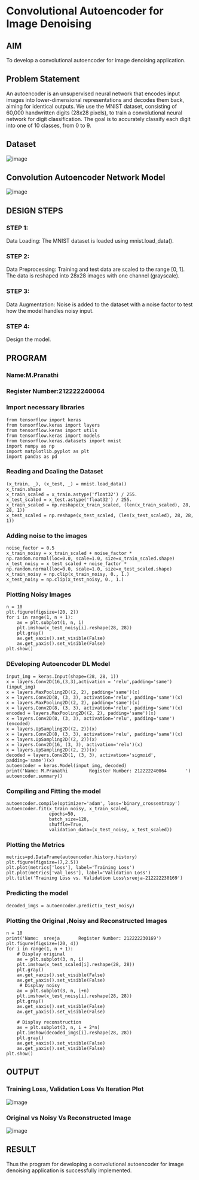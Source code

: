 # Convolutional Autoencoder for Image Denoising

## AIM

To develop a convolutional autoencoder for image denoising application.

## Problem Statement
An autoencoder is an unsupervised neural network that encodes input images into lower-dimensional representations and decodes them back, aiming for identical outputs. We use the MNIST dataset, consisting of 60,000 handwritten digits (28x28 pixels), to train a convolutional neural network for digit classification. The goal is to accurately classify each digit into one of 10 classes, from 0 to 9.

## Dataset
![image](https://github.com/user-attachments/assets/3fdb7764-ed05-42e5-bc1e-3d40199aeac8)

## Convolution Autoencoder Network Model
![image](https://github.com/user-attachments/assets/3821c119-ff40-48f9-8a00-4eaa07ffece4)

## DESIGN STEPS

### STEP 1:
Data Loading: The MNIST dataset is loaded using mnist.load_data().
### STEP 2:
Data Preprocessing:
Training and test data are scaled to the range [0, 1].
The data is reshaped into 28x28 images with one channel (grayscale).
### STEP 3:
Data Augmentation:
Noise is added to the dataset with a noise factor to test how the model handles noisy input.
### STEP 4:
Design the model.
## PROGRAM
### Name:M.Pranathi
### Register Number:212222240064
### Import necessary libraries
```
from tensorflow import keras
from tensorflow.keras import layers
from tensorflow.keras import utils
from tensorflow.keras import models
from tensorflow.keras.datasets import mnist
import numpy as np
import matplotlib.pyplot as plt
import pandas as pd
```
### Reading and Dcaling the Dataset
```
(x_train, _), (x_test, _) = mnist.load_data()
x_train.shape
x_train_scaled = x_train.astype('float32') / 255.
x_test_scaled = x_test.astype('float32') / 255.
x_train_scaled = np.reshape(x_train_scaled, (len(x_train_scaled), 28, 28, 1))
x_test_scaled = np.reshape(x_test_scaled, (len(x_test_scaled), 28, 28, 1))
```
### Adding noise to the images
```
noise_factor = 0.5
x_train_noisy = x_train_scaled + noise_factor * np.random.normal(loc=0.0, scale=1.0, size=x_train_scaled.shape)
x_test_noisy = x_test_scaled + noise_factor * np.random.normal(loc=0.0, scale=1.0, size=x_test_scaled.shape)
x_train_noisy = np.clip(x_train_noisy, 0., 1.)
x_test_noisy = np.clip(x_test_noisy, 0., 1.)
```
### Plotting Noisy Images
```
n = 10
plt.figure(figsize=(20, 2))
for i in range(1, n + 1):
    ax = plt.subplot(1, n, i)
    plt.imshow(x_test_noisy[i].reshape(28, 28))
    plt.gray()
    ax.get_xaxis().set_visible(False)
    ax.get_yaxis().set_visible(False)
plt.show()
```
### DEveloping Autoencoder DL Model
```
input_img = keras.Input(shape=(28, 28, 1))
x = layers.Conv2D(16,(3,3),activation = 'relu',padding='same')(input_img)
x = layers.MaxPooling2D((2, 2), padding='same')(x)
x = layers.Conv2D(8, (3, 3), activation='relu', padding='same')(x)
x = layers.MaxPooling2D((2, 2), padding='same')(x)
x = layers.Conv2D(8, (3, 3), activation='relu', padding='same')(x)
encoded = layers.MaxPooling2D((2, 2), padding='same')(x)
x = layers.Conv2D(8, (3, 3), activation='relu', padding='same')(encoded)
x = layers.UpSampling2D((2, 2))(x)
x = layers.Conv2D(8, (3, 3), activation='relu', padding='same')(x)
x = layers.UpSampling2D((2, 2))(x)
x = layers.Conv2D(16, (3, 3), activation='relu')(x)
x = layers.UpSampling2D((2, 2))(x)
decoded = layers.Conv2D(1, (3, 3), activation='sigmoid', padding='same')(x)
autoencoder = keras.Model(input_img, decoded)
print('Name: M.Pranathi        Register Number: 212222240064       ')
autoencoder.summary()
```
### Compiling and Fitting the model
```
autoencoder.compile(optimizer='adam', loss='binary_crossentropy')
autoencoder.fit(x_train_noisy, x_train_scaled,
                epochs=50,
                batch_size=128,
                shuffle=True,
                validation_data=(x_test_noisy, x_test_scaled))
```
### Plotting the Metrics
```
metrics=pd.DataFrame(autoencoder.history.history)
plt.figure(figsize=(7,2.5))
plt.plot(metrics['loss'], label='Training Loss')
plt.plot(metrics['val_loss'], label='Validation Loss')
plt.title('Training Loss vs. Validation Loss\sreeja-212222230169')
```
### Predicting the model
```
decoded_imgs = autoencoder.predict(x_test_noisy)
```
### Plotting the Original ,Noisy and Reconstructed Images
```
n = 10
print('Name:  sreeja       Register Number: 212222230169')
plt.figure(figsize=(20, 4))
for i in range(1, n + 1):
    # Display original
    ax = plt.subplot(3, n, i)
    plt.imshow(x_test_scaled[i].reshape(28, 28))
    plt.gray()
    ax.get_xaxis().set_visible(False)
    ax.get_yaxis().set_visible(False)
     # Display noisy
    ax = plt.subplot(3, n, i+n)
    plt.imshow(x_test_noisy[i].reshape(28, 28))
    plt.gray()
    ax.get_xaxis().set_visible(False)
    ax.get_yaxis().set_visible(False)

    # Display reconstruction
    ax = plt.subplot(3, n, i + 2*n)
    plt.imshow(decoded_imgs[i].reshape(28, 28))
    plt.gray()
    ax.get_xaxis().set_visible(False)
    ax.get_yaxis().set_visible(False)
plt.show()
```
## OUTPUT

### Training Loss, Validation Loss Vs Iteration Plot

![image](https://github.com/user-attachments/assets/6ea337a2-5c70-4317-8f9b-b580bb3e2cd2)

### Original vs Noisy Vs Reconstructed Image
![image](https://github.com/user-attachments/assets/c3fb3d8b-bbe8-4b1e-bf00-d19f367c04d8)

## RESULT
Thus the program for developing a convolutional autoencoder for image denoising application is successfully implemented.

